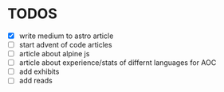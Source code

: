 # TODOS

- [x] write medium to astro article
- [ ] start advent of code articles
- [ ] article about alpine js
- [ ] article about experience/stats of differnt languages for AOC
- [ ] add exhibits
- [ ] add reads